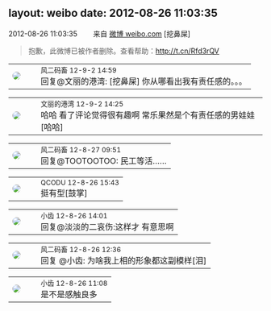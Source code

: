 layout: weibo
date: 2012-08-26 11:03:35
---
<meta name="referrer" content="no-referrer" />

2012-08-26 11:03:35  &nbsp;&nbsp;&nbsp;&nbsp;&nbsp;&nbsp; 来自 <a href="http://weibo.com/" rel="nofollow">微博 weibo.com</a>
[挖鼻屎]
>  抱歉，此微博已被作者删除。查看帮助：http://t.cn/Rfd3rQV

<table style="width: 100%;">
  <tr>
    <td style="width: 40px;"><img style="border-radius:50%" src="https://tva3.sinaimg.cn/crop.0.0.639.639.50/6d2a6003jw8f3idy69w2gj20hs0hrt9g.jpg?KID=imgbed,tva&Expires=1624464788&ssig=VAWChD9rbH"></td>
    <td colspan="2"><small>风二码畜 12-9-2 14:59</small><br/>回复@文丽的港湾: [挖鼻屎] 你从哪看出我有责任感的。。。</td>
  </tr>
</table>

<table style="width: 100%;">
  <tr>
    <td style="width: 40px;"><img style="border-radius:50%" src="https://tva1.sinaimg.cn/crop.0.0.180.180.50/9dc97b7fjw1e8qgp5bmzyj2050050aa8.jpg?KID=imgbed,tva&Expires=1624464788&ssig=ciPLXQNIot"></td>
    <td colspan="2"><small>文丽的港湾 12-9-2 14:25</small><br/>哈哈 看了评论觉得很有趣啊 常乐果然是个有责任感的男娃娃[哈哈]</td>
  </tr>
</table>

<table style="width: 100%;">
  <tr>
    <td style="width: 40px;"><img style="border-radius:50%" src="https://tva3.sinaimg.cn/crop.0.0.639.639.50/6d2a6003jw8f3idy69w2gj20hs0hrt9g.jpg?KID=imgbed,tva&Expires=1624464788&ssig=VAWChD9rbH"></td>
    <td colspan="2"><small>风二码畜 12-8-27 09:51</small><br/>回复@TOOTOOTOO: 民工等活……</td>
  </tr>
</table>

<table style="width: 100%;">
  <tr>
    <td style="width: 40px;"><img style="border-radius:50%" src="https://tvax1.sinaimg.cn/crop.0.0.512.512.50/6b69631dly8g0l3egwcbcj20e80e8dfu.jpg?KID=imgbed,tva&Expires=1624464788&ssig=dm7nLLppr8"></td>
    <td colspan="2"><small>QCODU 12-8-26 15:43</small><br/>挺有型[鼓掌]</td>
  </tr>
</table>

<table style="width: 100%;">
  <tr>
    <td style="width: 40px;"><img style="border-radius:50%" src="https://tva3.sinaimg.cn/crop.0.0.480.480.50/4d4bc111jw8ejj3t36gwaj20dc0dc769.jpg?KID=imgbed,tva&Expires=1624464788&ssig=myk7JtM1Sd"></td>
    <td colspan="2"><small>小齿 12-8-26 14:01</small><br/>回复@淡淡的二哀伤:这样才 有意思啊</td>
  </tr>
</table>

<table style="width: 100%;">
  <tr>
    <td style="width: 40px;"><img style="border-radius:50%" src="https://tva3.sinaimg.cn/crop.0.0.639.639.50/6d2a6003jw8f3idy69w2gj20hs0hrt9g.jpg?KID=imgbed,tva&Expires=1624464788&ssig=VAWChD9rbH"></td>
    <td colspan="2"><small>风二码畜 12-8-26 12:36</small><br/>回复 @小齿: 为啥我上相的形象都这副模样[泪]</td>
  </tr>
</table>

<table style="width: 100%;">
  <tr>
    <td style="width: 40px;"><img style="border-radius:50%" src="https://tva3.sinaimg.cn/crop.0.0.480.480.50/4d4bc111jw8ejj3t36gwaj20dc0dc769.jpg?KID=imgbed,tva&Expires=1624464788&ssig=myk7JtM1Sd"></td>
    <td colspan="2"><small>小齿 12-8-26 11:08</small><br/>是不是感触良多</td>
  </tr>
</table>
